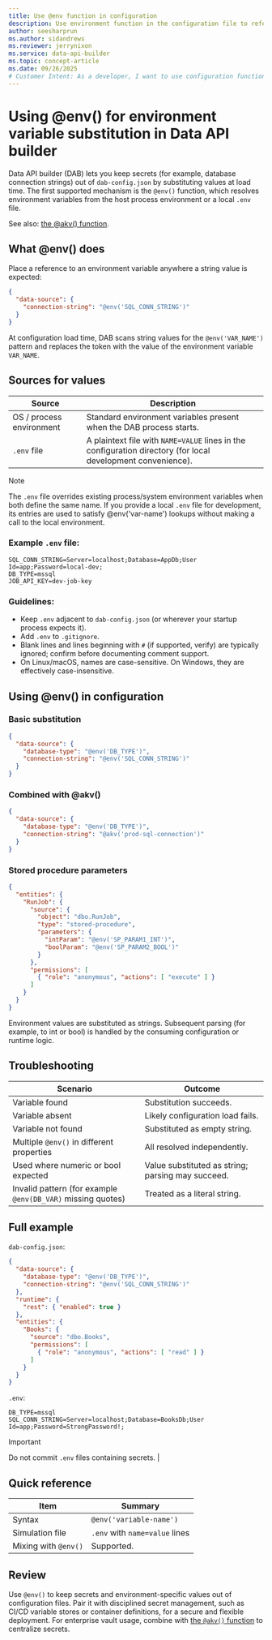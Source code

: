 ```yaml
---
title: Use @env function in configuration
description: Use environment function in the configuration file to reference environment data dynamically
author: seesharprun
ms.author: sidandrews
ms.reviewer: jerrynixon
ms.service: data-api-builder
ms.topic: concept-article
ms.date: 09/26/2025
# Customer Intent: As a developer, I want to use configuration functions like @env() to make my DAB config portable and secure
---
```


# Using @env() for environment variable substitution in Data API builder

Data API builder (DAB) lets you keep secrets (for example, database connection strings) out of `dab-config.json` by substituting values at load time. The first supported mechanism is the `@env()` function, which resolves environment variables from the host process environment or a local `.env` file.

See also: [the @akv() function](./akv-function.md).

## What @env() does

Place a reference to an environment variable anywhere a string value is expected:

```json
{
  "data-source": {
    "connection-string": "@env('SQL_CONN_STRING')"
  }
}
```

At configuration load time, DAB scans string values for the `@env('VAR_NAME')` pattern and replaces the token with the value of the environment variable `VAR_NAME`.

## Sources for values

| Source                   | Description                                                                                                  |
| ------------------------ | ------------------------------------------------------------------------------------------------------------ |
| OS / process environment | Standard environment variables present when the DAB process starts.                                          |
| `.env` file              | A plaintext file with `NAME=VALUE` lines in the configuration directory (for local development convenience). |

> [!Note]
> The `.env` file overrides existing process/system environment variables when both define the same name.
> If you provide a local `.env` file for development, its entries are used to satisfy @env('var-name') lookups without making a call to the local environment. 

### Example `.env` file:

```
SQL_CONN_STRING=Server=localhost;Database=AppDb;User Id=app;Password=local-dev;
DB_TYPE=mssql
JOB_API_KEY=dev-job-key
```

### Guidelines:

* Keep `.env` adjacent to `dab-config.json` (or wherever your startup process expects it).
* Add `.env` to `.gitignore`.
* Blank lines and lines beginning with `#` (if supported, verify) are typically ignored; confirm before documenting comment support.
* On Linux/macOS, names are case-sensitive. On Windows, they are effectively case-insensitive.

## Using @env() in configuration

### Basic substitution

```json
{
  "data-source": {
    "database-type": "@env('DB_TYPE')",
    "connection-string": "@env('SQL_CONN_STRING')"
  }
}
```

### Combined with @akv()

```json
{
  "data-source": {
    "database-type": "@env('DB_TYPE')",
    "connection-string": "@akv('prod-sql-connection')"
  }
}
```

### Stored procedure parameters

```json
{
  "entities": {
    "RunJob": {
      "source": {
        "object": "dbo.RunJob",
        "type": "stored-procedure",
        "parameters": {
          "intParam": "@env('SP_PARAM1_INT')",
          "boolParam": "@env('SP_PARAM2_BOOL')"
        }
      },
      "permissions": [
        { "role": "anonymous", "actions": [ "execute" ] }
      ]
    }
  }
}
```

Environment values are substituted as strings. Subsequent parsing (for example, to int or bool) is handled by the consuming configuration or runtime logic.

## Troubleshooting

| Scenario                                                    | Outcome                                                                  |
| ----------------------------------------------------------- | ------------------------------------------------------------------------ |
| Variable found                                            | Substitution succeeds.                                                   |
| Variable absent                                             | Likely configuration load fails.           |
| Variable not found                                  | Substituted as empty string.          |
| Multiple `@env()` in different properties                   | All resolved independently.                                              |
| Used where numeric or bool expected                         | Value substituted as string; parsing may succeed. |
| Invalid pattern (for example `@env(DB_VAR)` missing quotes) | Treated as a literal string.  |

## Full example

`dab-config.json`:

```json
{
  "data-source": {
    "database-type": "@env('DB_TYPE')",
    "connection-string": "@env('SQL_CONN_STRING')"
  },
  "runtime": {
    "rest": { "enabled": true }
  },
  "entities": {
    "Books": {
      "source": "dbo.Books",
      "permissions": [
        { "role": "anonymous", "actions": [ "read" ] }
      ]
    }
  }
}
```

`.env`:

```
DB_TYPE=mssql
SQL_CONN_STRING=Server=localhost;Database=BooksDb;User Id=app;Password=StrongPassword!;
```

> [!Important]
> Do not commit `.env` files containing secrets.                                                |

## Quick reference

| Item                     | Summary                                                                  |
| ------------------------ | ------------------------------------------------------------------------ |
| Syntax                   | `@env('variable-name')`                                                    |
| Simulation file          | `.env` with `name=value` lines                                           |
| Mixing with `@env()` | Supported.                                                                  |

## Review

Use `@env()` to keep secrets and environment-specific values out of configuration files. Pair it with disciplined secret management, such as CI/CD variable stores or container definitions, for a secure and flexible deployment. For enterprise vault usage, combine with [the `@akv()` function](./akv-function.md) to centralize secrets.
